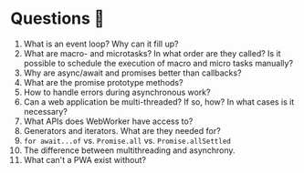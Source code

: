# Questions 🤔

1. What is an event loop? Why can it fill up?
2. What are macro- and microtasks? In what order are they called? Is it possible to schedule the execution of macro and micro tasks manually?
3. Why are async/await and promises better than callbacks?
4. What are the promise prototype methods?
5. How to handle errors during asynchronous work?
6. Can a web application be multi-threaded? If so, how? In what cases is it necessary?
7. What APIs does WebWorker have access to?
8. Generators and iterators. What are they needed for?
9. `for await...of` vs. `Promise.all` vs. `Promise.allSettled`
10. The difference between multithreading and asynchrony.
11. What can't a PWA exist without?

